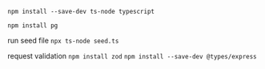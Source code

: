 `npm install --save-dev ts-node typescript`

`npm install pg`

run seed file
`npx ts-node seed.ts`

request validation 
`npm install zod`
`npm install --save-dev @types/express`
